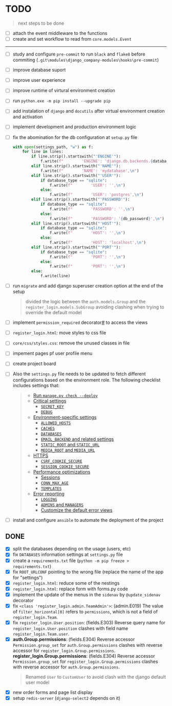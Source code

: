 # TODO

> next steps to be done

- [ ] attach the event middleware to the functions
- [ ] create and set workflow to read from `core.models.Event`

---

- [ ] study and configure `pre-commit` to run `black` and `flake8` before commiting (`.git\modules\django_company-modules\hooks\pre-commit`)
- [ ] improve database suport
- [ ] improve user experience
- [ ] improve runtime of virtural environment creation
- [ ] run `python.exe -m pip install --upgrade pip`
- [ ] add instalation of `django` and `docutils` after virtual environment creation and activation
- [ ] implement development and production environment logic
- [ ] fix the abomination for the db configuration at `setup.py` file
    ```python
    with open(settings_path, "w") as f:
        for line in lines:
            if line.strip().startswith("'ENGINE'"):
                f.write(f"        'ENGINE': 'django.db.backends.{database_type}',\n")
            elif line.strip().startswith("'NAME'"):
                f.write(f"        'NAME': 'mydatabase',\n")
            elif line.strip().startswith("'USER'"):
                if database_type == "sqlite":
                    f.write(f"        'USER': '',\n")
                else:
                    f.write(f"        'USER': 'postgres',\n")
            elif line.strip().startswith("'PASSWORD'"):
                if database_type == "sqlite":
                    f.write(f"        'PASSWORD': '',\n")
                else:
                    f.write(f"        'PASSWORD': '{db_password}',\n")
            elif line.strip().startswith("'HOST'"):
                if database_type == "sqlite":
                    f.write(f"        'HOST': '',\n")
                else:
                    f.write(f"        'HOST': 'localhost',\n")
            elif line.strip().startswith("'PORT'"):
                if database_type == "sqlite":
                    f.write(f"        'PORT': '',\n")
                else:
                    f.write(f"        'PORT': '',\n")
            else:
                f.write(line)
    ```
- [ ] run `migrate` and add django superuser creation option at the end of the setup
    >    divided the logic between the `auth.models.Group` and the `register_login.models.SubGroup` avoiding clashing when trying to override the default model
- [ ] implement `permission_required` decorator[#](https://docs.djangoproject.com/en/5.0/topics/auth/default//#the-permission-required-decorator "Permalink to this headline") to access the views
- [ ] `register_login.html`: move styles to css file
- [ ] `core/css/styles.css`: remove the unused classes in file
- [ ] impement pages pf user profile menu
- [ ] create project board
- [ ] Also the `settings.py` file needs to be updated to fetch different configurations based on the environment role. The following checklist includes settings that:
    > -   [Run `manage.py check --deploy`](https://docs.djangoproject.com/en/4.2/howto/deployment/checklist//#run-manage-py-check-deploy)
    > -   [Critical settings](https://docs.djangoproject.com/en/4.2/howto/deployment/checklist//#critical-settings)
    >     -   [`SECRET_KEY`](https://docs.djangoproject.com/en/4.2/howto/deployment/checklist//#secret-key)
    >     -   [`DEBUG`](https://docs.djangoproject.com/en/4.2/howto/deployment/checklist//#debug)
    > -   [Environment-specific settings](https://docs.djangoproject.com/en/4.2/howto/deployment/checklist//#environment-specific-settings)
    >     -   [`ALLOWED_HOSTS`](https://docs.djangoproject.com/en/4.2/howto/deployment/checklist//#allowed-hosts)
    >     -   [`CACHES`](https://docs.djangoproject.com/en/4.2/howto/deployment/checklist//#caches)
    >     -   [`DATABASES`](https://docs.djangoproject.com/en/4.2/howto/deployment/checklist//#databases)
    >     -   [`EMAIL_BACKEND` and related settings](https://docs.djangoproject.com/en/4.2/howto/deployment/checklist//#email-backend-and-related-settings)
    >     -   [`STATIC_ROOT` and `STATIC_URL`](https://docs.djangoproject.com/en/4.2/howto/deployment/checklist//#static-root-and-static-url)
    >     -   [`MEDIA_ROOT` and `MEDIA_URL`](https://docs.djangoproject.com/en/4.2/howto/deployment/checklist//#media-root-and-media-url)
    > -   [HTTPS](https://docs.djangoproject.com/en/4.2/howto/deployment/checklist//#https)
    >     -   [`CSRF_COOKIE_SECURE`](https://docs.djangoproject.com/en/4.2/howto/deployment/checklist//#csrf-cookie-secure)
    >     -   [`SESSION_COOKIE_SECURE`](https://docs.djangoproject.com/en/4.2/howto/deployment/checklist//#session-cookie-secure)
    > -   [Performance optimizations](https://docs.djangoproject.com/en/4.2/howto/deployment/checklist//#performance-optimizations)
    >     -   [Sessions](https://docs.djangoproject.com/en/4.2/howto/deployment/checklist//#sessions)
    >     -   [`CONN_MAX_AGE`](https://docs.djangoproject.com/en/4.2/howto/deployment/checklist//#conn-max-age)
    >     -   [`TEMPLATES`](https://docs.djangoproject.com/en/4.2/howto/deployment/checklist//#templates)
    > -   [Error reporting](https://docs.djangoproject.com/en/4.2/howto/deployment/checklist//#error-reporting)
    >     -   [`LOGGING`](https://docs.djangoproject.com/en/4.2/howto/deployment/checklist//#logging)
    >     -   [`ADMINS` and `MANAGERS`](https://docs.djangoproject.com/en/4.2/howto/deployment/checklist//#admins-and-managers)
    >     -   [Customize the default error views](https://docs.djangoproject.com/en/4.2/howto/deployment/checklist//#customize-the-default-error-views)
- [ ] install and configure `ansible` to automate the deployment of the project


## DONE

- [x] split the databases depending on the usage (users, etc)
- [x] fix `DATABASES` information settings at `settings.py` file
- [x] create a `requirements.txt` file (`python -m pip freeze > requirements.txt`)
- [x] fix `ROOT_URLCONF` pointing to the wrong file (replace the name of the app for "settings")
- [x] `register_login.html`: reduce some of the nestings
- [x] `register_login.html`: replace form with forms.py code
- [x] implement the update of the menus in the `sidenav` by `@update_sidenav` decorator
- [x] fix `<class 'register_login.admin.TeamAdmin'>`: (admin.E019) The value of `filter_horizontal[0]` refers to `permissions`, which is not a field of `register_login.Team`.
- [x] fix  `register_login.User.position`: (fields.E303) Reverse query name for `register_login.User.position` clashes with field name `register_login.Team.user`.
- [x] **auth.Group.permissions**: (fields.E304) Reverse accessor `Permission.group_set` for `auth.Group.permissions` clashes with reverse accessor for `register_login.Group.permissions`. **register_login.Group.permissions**: (fields.E304) Reverse accessor `Permission.group_set` for `register_login.Group.permissions` clashes with reverse accessor for `auth.Group.permissions`.
    >    Renamed `User` to `CustomUser` to avoid clash with the django default user model
- [x] new order forms and page list display
- [x] setup `redis-server` (`django-select2` depends on it)
